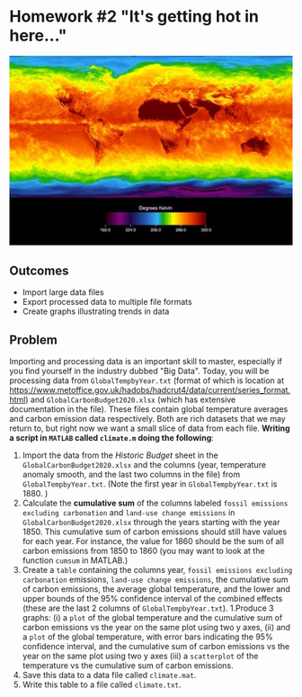 # Homework #2 "It's getting hot in here..."

![Globe](https://github.com/tkelley3/hw2/blob/master/climatechange.jpg)

## Outcomes
- Import large data files 
- Export processed data to multiple file formats
- Create graphs illustrating trends in data

## Problem 
Importing and processing data is an important skill to master, especially if you find yourself in the industry dubbed "Big Data". Today, you will be processing data from `GlobalTempbyYear.txt` (format of which is location at https://www.metoffice.gov.uk/hadobs/hadcrut4/data/current/series_format.html) and `GlobalCarbonBudget2020.xlsx` (which has extensive documentation in the file). These files contain global temperature averages and carbon emission data respectively. Both are rich datasets that we may return to, but right now we want a small slice of data from each file. **Writing a script in `MATLAB` called `climate.m` doing the following**:
 
1. Import the data from the *Historic Budget* sheet in the `GlobalCarbonBudget2020.xlsx` and the columns (year, temperature anomaly smooth, and the last two columns in the file) from `GlobalTempbyYear.txt`. (Note the first year in `GlobalTempbyYear.txt` is 1880. )
1. Calculate the **cumulative sum** of the columns labeled `fossil emissions excluding carbonation` and `land-use change emissions` in `GlobalCarbonBudget2020.xlsx` through the years starting with the year 1850. This cumulative sum of carbon emissions should still have values for each year. For instance, the value for 1860 should be the sum of all carbon emissions from 1850 to 1860 (you may want to look at the function `cumsum` in MATLAB.)
1. Create a `table` containing the columns year, `fossil emissions excluding carbonation` emissions, `land-use change emissions`, the cumulative sum of carbon emissions, the average global temperature, and the lower and upper bounds of the 95% confidence interval of the combined effects (these are the last 2 columns of `GlobalTempbyYear.txt`).
1.Produce 3 graphs: (i) a `plot` of the global temperature and the cumulative sum of carbon emissions vs the year on the same plot using two y axes, (ii) and a `plot` of the global temperature, with error bars indicating the 95% confidence interval, and the cumulative sum of carbon emissions vs the year on the same plot using two y axes (iii) a `scatterplot` of the temperature vs the cumulative sum of carbon emissions.    
1. Save this data to a data file called `climate.mat`.
1. Write this table to a file called `climate.txt`.
